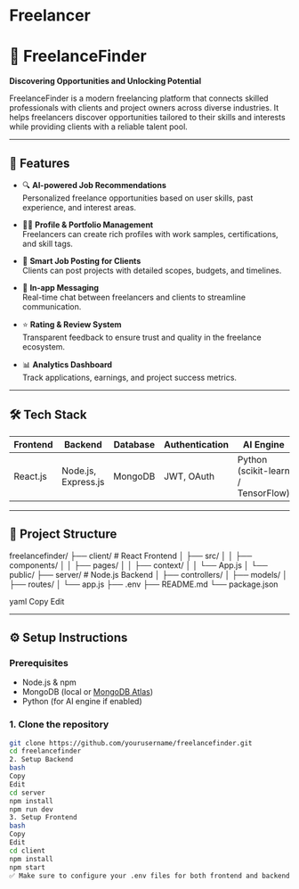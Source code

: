 # Freelancer
# 💼 FreelanceFinder

**Discovering Opportunities and Unlocking Potential**

FreelanceFinder is a modern freelancing platform that connects skilled professionals with clients and project owners across diverse industries. It helps freelancers discover opportunities tailored to their skills and interests while providing clients with a reliable talent pool.

---

## 🚀 Features

- 🔍 **AI-powered Job Recommendations**  
  Personalized freelance opportunities based on user skills, past experience, and interest areas.

- 🧑‍💼 **Profile & Portfolio Management**  
  Freelancers can create rich profiles with work samples, certifications, and skill tags.

- 📢 **Smart Job Posting for Clients**  
  Clients can post projects with detailed scopes, budgets, and timelines.

- 💬 **In-app Messaging**  
  Real-time chat between freelancers and clients to streamline communication.

- ⭐ **Rating & Review System**  
  Transparent feedback to ensure trust and quality in the freelance ecosystem.

- 📊 **Analytics Dashboard**  
  Track applications, earnings, and project success metrics.

---

## 🛠️ Tech Stack

| Frontend       | Backend        | Database | Authentication | AI Engine     |
|----------------|----------------|----------|----------------|---------------|
| React.js       | Node.js, Express.js | MongoDB  | JWT, OAuth      | Python (scikit-learn / TensorFlow) |

---

## 📁 Project Structure

freelancefinder/
├── client/ # React Frontend
│ ├── src/
│ │ ├── components/
│ │ ├── pages/
│ │ ├── context/
│ │ └── App.js
│ └── public/
├── server/ # Node.js Backend
│ ├── controllers/
│ ├── models/
│ ├── routes/
│ └── app.js
├── .env
├── README.md
└── package.json

yaml
Copy
Edit

---

## ⚙️ Setup Instructions

### Prerequisites
- Node.js & npm
- MongoDB (local or [MongoDB Atlas](https://www.mongodb.com/cloud/atlas))
- Python (for AI engine if enabled)

### 1. Clone the repository
```bash
git clone https://github.com/yourusername/freelancefinder.git
cd freelancefinder
2. Setup Backend
bash
Copy
Edit
cd server
npm install
npm run dev
3. Setup Frontend
bash
Copy
Edit
cd client
npm install
npm start
✅ Make sure to configure your .env files for both frontend and backend with your MongoDB URI and authentication secrets.

